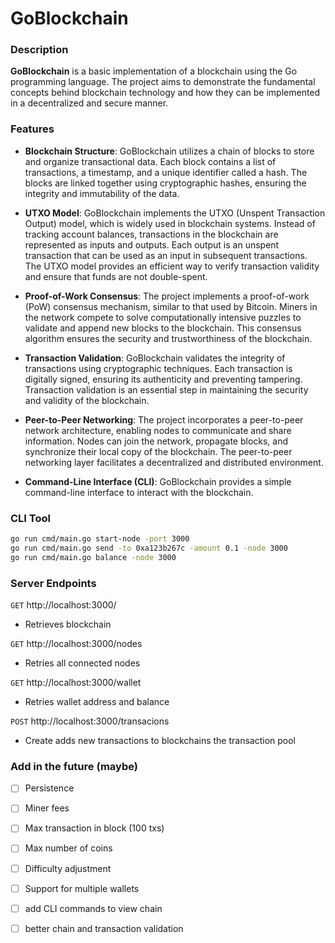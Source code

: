 # GoBlockchain

### Description

**GoBlockchain** is a basic implementation of a blockchain using the Go programming language. The project aims to demonstrate the fundamental concepts behind blockchain technology and how they can be implemented in a decentralized and secure manner.

### Features

- **Blockchain Structure**: GoBlockchain utilizes a chain of blocks to store and organize transactional data. Each block contains a list of transactions, a timestamp, and a unique identifier called a hash. The blocks are linked together using cryptographic hashes, ensuring the integrity and immutability of the data.


- **UTXO Model**: GoBlockchain implements the UTXO (Unspent Transaction Output) model, which is widely used in blockchain systems. Instead of tracking account balances, transactions in the blockchain are represented as inputs and outputs. Each output is an unspent transaction that can be used as an input in subsequent transactions. The UTXO model provides an efficient way to verify transaction validity and ensure that funds are not double-spent.

- **Proof-of-Work Consensus**: The project implements a proof-of-work (PoW) consensus mechanism, similar to that used by Bitcoin. Miners in the network compete to solve computationally intensive puzzles to validate and append new blocks to the blockchain. This consensus algorithm ensures the security and trustworthiness of the blockchain.


- **Transaction Validation**: GoBlockchain validates the integrity of transactions using cryptographic techniques. Each transaction is digitally signed, ensuring its authenticity and preventing tampering. Transaction validation is an essential step in maintaining the security and validity of the blockchain.


- **Peer-to-Peer Networking**: The project incorporates a peer-to-peer network architecture, enabling nodes to communicate and share information. Nodes can join the network, propagate  blocks, and synchronize their local copy of the blockchain. The peer-to-peer networking layer facilitates a decentralized and distributed environment.


- **Command-Line Interface (CLI)**: GoBlockchain provides a simple command-line interface to interact with the blockchain.

[//]: # (Users can create wallets, send transactions, mine blocks, and view the blockchain's current state. )



### CLI Tool

```bash
go run cmd/main.go start-node -port 3000
go run cmd/main.go send -to 0xa123b267c -amount 0.1 -node 3000
go run cmd/main.go balance -node 3000 
```

### Server Endpoints
 `GET` http://localhost:3000/

- Retrieves blockchain 

`GET` http://localhost:3000/nodes

- Retries all connected nodes

`GET` http://localhost:3000/wallet

- Retries wallet address and balance

`POST` http://localhost:3000/transacions
- Create adds new transactions to blockchains the transaction pool



### Add in the future (maybe)
- [ ] Persistence
- [ ] Miner fees
- [ ] Max transaction in block (100 txs)
- [ ] Max number of coins
- [ ] Difficulty adjustment
- [ ] Support for multiple wallets
- [ ] add CLI commands to view chain
- [ ] better chain and transaction validation

